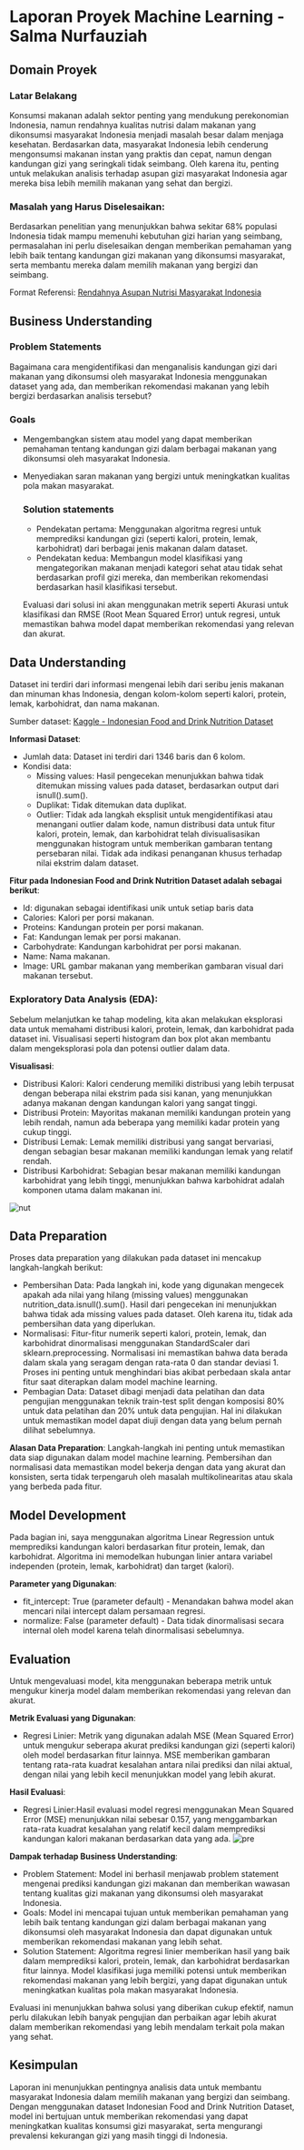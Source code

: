 # Laporan Proyek Machine Learning - Salma Nurfauziah

## Domain Proyek

### Latar Belakang
Konsumsi makanan adalah sektor penting yang mendukung perekonomian Indonesia, namun rendahnya kualitas nutrisi dalam makanan yang dikonsumsi masyarakat Indonesia menjadi masalah besar dalam menjaga kesehatan. Berdasarkan data, masyarakat Indonesia lebih cenderung mengonsumsi makanan instan yang praktis dan cepat, namun dengan kandungan gizi yang seringkali tidak seimbang. Oleh karena itu, penting untuk melakukan analisis terhadap asupan gizi masyarakat Indonesia agar mereka bisa lebih memilih makanan yang sehat dan bergizi.

### Masalah yang Harus Diselesaikan:
Berdasarkan penelitian yang menunjukkan bahwa sekitar 68% populasi Indonesia tidak mampu memenuhi kebutuhan gizi harian yang seimbang, permasalahan ini perlu diselesaikan dengan memberikan pemahaman yang lebih baik tentang kandungan gizi makanan yang dikonsumsi masyarakat, serta membantu mereka dalam memilih makanan yang bergizi dan seimbang.

  Format Referensi: [Rendahnya Asupan Nutrisi Masyarakat Indonesia](https://www.kompas.id/baca/riset/2023/01/31/rendahnya-asupan-nutrisi-masyarakat-indonesia) 

## Business Understanding

### Problem Statements

Bagaimana cara mengidentifikasi dan menganalisis kandungan gizi dari makanan yang dikonsumsi oleh masyarakat Indonesia menggunakan dataset yang ada, dan memberikan rekomendasi makanan yang lebih bergizi berdasarkan analisis tersebut?

### Goals

- Mengembangkan sistem atau model yang dapat memberikan pemahaman tentang kandungan gizi dalam berbagai makanan yang dikonsumsi oleh masyarakat Indonesia.
- Menyediakan saran makanan yang bergizi untuk meningkatkan kualitas pola makan masyarakat.

    ### Solution statements
    - Pendekatan pertama: Menggunakan algoritma regresi untuk memprediksi kandungan gizi (seperti kalori, protein, lemak, karbohidrat) dari berbagai jenis makanan dalam dataset.
    - Pendekatan kedua: Membangun model klasifikasi yang mengategorikan makanan menjadi kategori sehat atau tidak sehat berdasarkan profil gizi mereka, dan memberikan rekomendasi berdasarkan hasil klasifikasi tersebut.

  Evaluasi dari solusi ini akan menggunakan metrik seperti Akurasi untuk klasifikasi dan RMSE (Root Mean Squared Error) untuk regresi, untuk memastikan bahwa model dapat memberikan rekomendasi yang relevan dan akurat.
      
## Data Understanding
Dataset ini terdiri dari informasi mengenai lebih dari seribu jenis makanan dan minuman khas Indonesia, dengan kolom-kolom seperti kalori, protein, lemak, karbohidrat, dan nama makanan. 

Sumber dataset: [Kaggle - Indonesian Food and Drink Nutrition Dataset](https://www.kaggle.com/datasets/anasfikrihanif/indonesian-food-and-drink-nutrition-dataset) 

**Informasi Dataset**:
- Jumlah data: Dataset ini terdiri dari 1346 baris dan 6 kolom.
- Kondisi data:
    - Missing values: Hasil pengecekan menunjukkan bahwa tidak ditemukan missing values pada dataset, berdasarkan output dari isnull().sum().
    - Duplikat: Tidak ditemukan data duplikat.
    - Outlier: Tidak ada langkah eksplisit untuk mengidentifikasi atau menangani outlier dalam kode, namun distribusi data untuk fitur kalori, protein, lemak, dan karbohidrat telah divisualisasikan menggunakan histogram untuk memberikan gambaran tentang persebaran nilai. Tidak ada indikasi penanganan khusus terhadap nilai ekstrim dalam dataset.
      
**Fitur pada Indonesian Food and Drink Nutrition Dataset adalah sebagai berikut**:
- Id: digunakan sebagai identifikasi unik untuk setiap baris data
- Calories: Kalori per porsi makanan.
- Proteins: Kandungan protein per porsi makanan.
- Fat: Kandungan lemak per porsi makanan.
- Carbohydrate: Kandungan karbohidrat per porsi makanan.
- Name: Nama makanan.
- Image: URL gambar makanan yang memberikan gambaran visual dari makanan tersebut.

### Exploratory Data Analysis (EDA):
Sebelum melanjutkan ke tahap modeling, kita akan melakukan eksplorasi data untuk memahami distribusi kalori, protein, lemak, dan karbohidrat pada dataset ini. Visualisasi seperti histogram dan box plot akan membantu dalam mengeksplorasi pola dan potensi outlier dalam data.

**Visualisasi**:
- Distribusi Kalori: Kalori cenderung memiliki distribusi yang lebih terpusat dengan beberapa nilai ekstrim pada sisi kanan, yang menunjukkan adanya makanan dengan kandungan kalori yang sangat tinggi.
- Distribusi Protein: Mayoritas makanan memiliki kandungan protein yang lebih rendah, namun ada beberapa yang memiliki kadar protein yang cukup tinggi.
- Distribusi Lemak: Lemak memiliki distribusi yang sangat bervariasi, dengan sebagian besar makanan memiliki kandungan lemak yang relatif rendah.
- Distribusi Karbohidrat: Sebagian besar makanan memiliki kandungan karbohidrat yang lebih tinggi, menunjukkan bahwa karbohidrat adalah komponen utama dalam makanan ini.

![nut](https://github.com/user-attachments/assets/ba8547ae-0bf3-48e9-b33d-e7103c7b5aea)

## Data Preparation
Proses data preparation yang dilakukan pada dataset ini mencakup langkah-langkah berikut:
- Pembersihan Data: Pada langkah ini, kode yang digunakan mengecek apakah ada nilai yang hilang (missing values) menggunakan nutrition_data.isnull().sum(). Hasil dari pengecekan ini menunjukkan bahwa tidak ada missing values pada dataset. Oleh karena itu, tidak ada pembersihan data yang diperlukan.
- Normalisasi: Fitur-fitur numerik seperti kalori, protein, lemak, dan karbohidrat dinormalisasi menggunakan StandardScaler dari sklearn.preprocessing. Normalisasi ini memastikan bahwa data berada dalam skala yang seragam dengan rata-rata 0 dan standar deviasi 1. Proses ini penting untuk menghindari bias akibat perbedaan skala antar fitur saat diterapkan dalam model machine learning.
- Pembagian Data: Dataset dibagi menjadi data pelatihan dan data pengujian menggunakan teknik train-test split dengan komposisi 80% untuk data pelatihan dan 20% untuk data pengujian. Hal ini dilakukan untuk memastikan model dapat diuji dengan data yang belum pernah dilihat sebelumnya.

**Alasan Data Preparation**:
Langkah-langkah ini penting untuk memastikan data siap digunakan dalam model machine learning. Pembersihan dan normalisasi data memastikan model bekerja dengan data yang akurat dan konsisten, serta tidak terpengaruh oleh masalah multikolinearitas atau skala yang berbeda pada fitur.

## Model Development
Pada bagian ini, saya menggunakan algoritma Linear Regression untuk memprediksi kandungan kalori berdasarkan fitur protein, lemak, dan karbohidrat. Algoritma ini memodelkan hubungan linier antara variabel independen (protein, lemak, karbohidrat) dan target (kalori).

**Parameter yang Digunakan**:
- fit_intercept: True (parameter default) - Menandakan bahwa model akan mencari nilai intercept dalam persamaan regresi.
- normalize: False (parameter default) - Data tidak dinormalisasi secara internal oleh model karena telah dinormalisasi sebelumnya.

## Evaluation
Untuk mengevaluasi model, kita menggunakan beberapa metrik untuk mengukur kinerja model dalam memberikan rekomendasi yang relevan dan akurat.

**Metrik Evaluasi yang Digunakan**:
- Regresi Linier: Metrik yang digunakan adalah MSE (Mean Squared Error) untuk mengukur seberapa akurat prediksi kandungan gizi (seperti kalori) oleh model berdasarkan fitur lainnya. MSE memberikan gambaran tentang rata-rata kuadrat kesalahan antara nilai prediksi dan nilai aktual, dengan nilai yang lebih kecil menunjukkan model yang lebih akurat.

**Hasil Evaluasi**:
- Regresi Linier:Hasil evaluasi model regresi menggunakan Mean Squared Error (MSE) menunjukkan nilai sebesar 0.157, yang menggambarkan rata-rata kuadrat kesalahan yang relatif kecil dalam memprediksi kandungan kalori makanan berdasarkan data yang ada.
![pre](https://github.com/user-attachments/assets/c83f8c31-e837-4c44-bed8-ce20ef2c0001)

**Dampak terhadap Business Understanding**:
- Problem Statement: Model ini berhasil menjawab problem statement mengenai prediksi kandungan gizi makanan dan memberikan wawasan tentang kualitas gizi makanan yang dikonsumsi oleh masyarakat Indonesia.
- Goals: Model ini mencapai tujuan untuk memberikan pemahaman yang lebih baik tentang kandungan gizi dalam berbagai makanan yang dikonsumsi oleh masyarakat Indonesia dan dapat digunakan untuk memberikan rekomendasi makanan yang lebih sehat.
- Solution Statement: Algoritma regresi linier memberikan hasil yang baik dalam memprediksi kalori, protein, lemak, dan karbohidrat berdasarkan fitur lainnya. Model klasifikasi juga memiliki potensi untuk memberikan rekomendasi makanan yang lebih bergizi, yang dapat digunakan untuk meningkatkan kualitas pola makan masyarakat Indonesia.

Evaluasi ini menunjukkan bahwa solusi yang diberikan cukup efektif, namun perlu dilakukan lebih banyak pengujian dan perbaikan agar lebih akurat dalam memberikan rekomendasi yang lebih mendalam terkait pola makan yang sehat.

## Kesimpulan 
Laporan ini menunjukkan pentingnya analisis data untuk membantu masyarakat Indonesia dalam memilih makanan yang bergizi dan seimbang. Dengan menggunakan dataset Indonesian Food and Drink Nutrition Dataset, model ini bertujuan untuk memberikan rekomendasi yang dapat meningkatkan kualitas konsumsi gizi masyarakat, serta mengurangi prevalensi kekurangan gizi yang masih tinggi di Indonesia.


